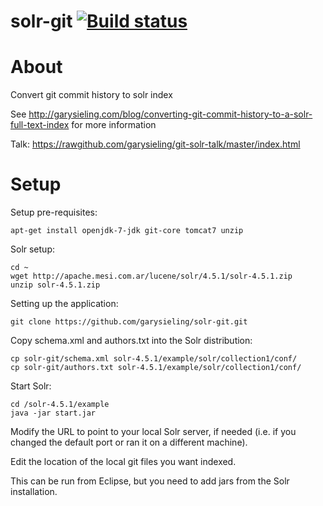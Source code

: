 # solr-git [![Build status](https://travis-ci.org/rcook/solr-git.png)](https://travis-ci.org/rcook/solr-git)

About
=====

Convert git commit history to solr index

See http://garysieling.com/blog/converting-git-commit-history-to-a-solr-full-text-index for more information

Talk: https://rawgithub.com/garysieling/git-solr-talk/master/index.html

Setup
=====

Setup pre-requisites:
```
apt-get install openjdk-7-jdk git-core tomcat7 unzip
```

Solr setup:
```
cd ~
wget http://apache.mesi.com.ar/lucene/solr/4.5.1/solr-4.5.1.zip
unzip solr-4.5.1.zip
```

Setting up the application:
```
git clone https://github.com/garysieling/solr-git.git
```

Copy schema.xml and authors.txt into the Solr distribution:
```
cp solr-git/schema.xml solr-4.5.1/example/solr/collection1/conf/
cp solr-git/authors.txt solr-4.5.1/example/solr/collection1/conf/
```

Start Solr:
```
cd /solr-4.5.1/example
java -jar start.jar
```

Modify the URL to point to your local Solr server, if needed (i.e. if you changed the default port or ran it on a different machine).

Edit the location of the local git files you want indexed.

This can be run from Eclipse, but you need to add jars from the Solr installation.
